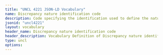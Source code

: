 ```yaml
---
title: "UNCL 4221 JSON-LD Vocabulary"
name: Discrepancy nature identification code
description: Code specifying the identification used to define the nature of a discrepancy.
jsonid: "uncl4221"
layout: vocabulary
header_name: Discrepancy nature identification code
header_description: Vocabulary Definition of Discrepancy nature identification code semantics in HTML format. JSON-LD format is available at [uncl4221.jsonld](/vocabulary/uncl4221.jsonld)
type: uncl
options:
---
```

